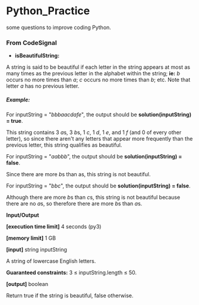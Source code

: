 # Python_Practice
some questions to improve coding Python.


### From CodeSignal
- **isBeautifulString:**
  
A string is said to be beautiful if each letter in the string appears at most as many times as the previous letter in the alphabet within the string; **ie:** *b* occurs no more times than *a*; *c* occurs no more times than *b*; etc. Note that letter *a* has no previous letter.

##### Example:
For inputString = "*bbbaacdafe*", the output should be **solution(inputString) = true**.

This string contains 3 *a*s, 3 *b*s, 1 *c*, 1 *d*, 1 *e*, and 1 *f* (and 0 of every other letter), so since there aren't any letters that appear more frequently than the previous letter, this string qualifies as beautiful.

For inputString = "*aabbb*", the output should be **solution(inputString) = false**.

Since there are more *b*s than as, this string is not beautiful.

For inputString = "*bbc*", the output should be **solution(inputString) = false**.

Although there are more *b*s than *c*s, this string is not beautiful because there are no *a*s, so therefore there are more *b*s than *a*s.

**Input/Output**

**[execution time limit]** 4 seconds (py3)

**[memory limit]** 1 GB

**[input]** string inputString

A string of lowercase English letters.

**Guaranteed constraints:**
3 ≤ inputString.length ≤ 50.

**[output]** boolean

Return true if the string is beautiful, false otherwise.
